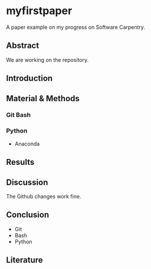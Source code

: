 # myfirstpaper
A paper example on my progress on Software Carpentry.


## Abstract
We are working on the repository.
## Introduction

## Material & Methods
### Git Bash
### Python
- Anaconda

## Results

## Discussion
The Github changes work fine.


## Conclusion
- Git
- Bash
- Python

## Literature
